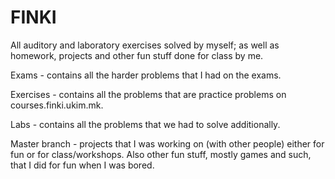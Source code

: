 # FINKI
All auditory and laboratory exercises solved by myself; as well as homework, projects and other fun stuff done for class by me.

Exams - contains all the harder problems that I had on the exams.

Exercises - contains all the problems that are practice problems on courses.finki.ukim.mk.

Labs - contains all the problems that we had to solve additionally.

Master branch - projects that I was working on (with other people) either for fun or for class/workshops. Also other fun stuff, mostly games and such, that I did for fun when I was bored.



